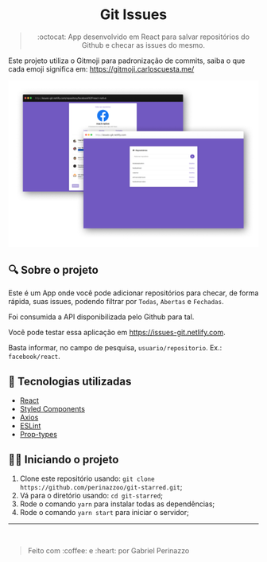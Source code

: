 <h1 align="center">
Git Issues
</h1>
<blockquote align="center">
:octocat: App desenvolvido em React para salvar repositórios do Github e checar as issues do mesmo.
</blockquote>

Este projeto utiliza o Gitmoji para padronização de commits, saiba o que cada emoji significa em: https://gitmoji.carloscuesta.me/

<img src="./.github/1.png" />

## :mag: Sobre o projeto

Este é um App onde você pode adicionar repositórios para checar, de forma rápida, suas issues, podendo filtrar por `Todas`, `Abertas` e `Fechadas`.

Foi consumida a API disponibilizada pelo Github para tal.

Você pode testar essa aplicação em https://issues-git.netlify.com.

Basta informar, no campo de pesquisa, `usuario/repositorio`. Ex.: `facebook/react`.

## :satellite: Tecnologias utilizadas

* <a target="_blank" href="https://github.com/facebook/react">React</a>
* <a target="_blank" href="https://styled-components.com/">Styled Components</a>
* <a target="_blank" href="https://github.com/axios/axios">Axios</a>
* <a target="_blank" href="https://github.com/eslint/eslint">ESLint</a>
* <a target="_blank" href="https://github.com/facebook/prop-types">Prop-types</a>

## :man_mechanic: Iniciando o projeto

1. Clone este repositório usando: `git clone https://github.com/perinazzoo/git-starred.git`;
2. Vá para o diretório usando: `cd git-starred`;
3. Rode o comando `yarn` para instalar todas as dependências;
4. Rode o comando `yarn start` para iniciar o servidor;

<hr/>
<br/>
<blockquote>Feito com :coffee: e :heart: por Gabriel Perinazzo</blockquote>
